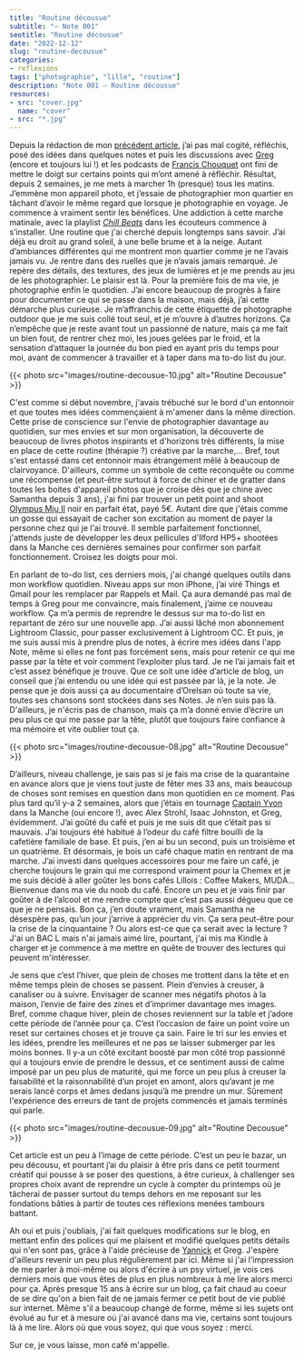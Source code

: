 ```yaml
---
title: "Routine décousue"
subtitle: "— Note 001"
seotitle: "Routine décousue"
date: "2022-12-12"
slug: "routine-decousue"
categories:
- reflexions
tags: ["photographie", "lille", "routine"]
description: "Note 001 — Routine décousue"
resources:
- src: "cover.jpg"
  name: "cover"
- src: "*.jpg"
---
```

Depuis la rédaction de mon [précédent article](https://jeremyjanin.com/changer-de-regard/), j’ai pas mal cogité, réfléchis, posé des idées dans quelques notes et puis les discussions avec [Greg](https://gregorymignard.com) (encore et toujours lui !) et les podcasts de [Francis Chouquet](https://open.spotify.com/show/7yHlYC9xCX1v0QPuekU3NB?si=939349b3cb234912) ont fini de mettre le doigt sur certains points qui m’ont amené à réfléchir. Résultat, depuis 2 semaines, je me mets à marcher 1h (presque) tous les matins. J’emmène mon appareil photo, et j’essaie de photographier mon quartier en tâchant d’avoir le même regard que lorsque je photographie en voyage. Je commence à vraiment sentir les bénéfices. Une addiction à cette marche matinale, avec la playlist *[Chill Beats](https://open.spotify.com/playlist/37i9dQZF1DWZa8CSUr0hCY?si=746f5e30bb664a30)* dans les écouteurs commence à s’installer. Une routine que j'ai cherché depuis longtemps sans savoir. J’ai déjà eu droit au grand soleil, à une belle brume et à la neige. Autant d’ambiances différentes qui me montrent mon quartier comme je ne l’avais jamais vu. Je rentre dans des ruelles que je n’avais jamais remarqué. Je repère des détails, des textures, des jeux de lumières et je me prends au jeu de les photographier. Le plaisir est là. Pour la première fois de ma vie, je photographie enfin le quotidien. J’ai encore beaucoup de progrès à faire pour documenter ce qui se passe dans la maison, mais déjà, j’ai cette démarche plus curieuse. Je m’affranchis de cette étiquette de photographe outdoor que je me suis collé tout seul, et je m’ouvre à d’autres horizons. Ça n’empêche que je reste avant tout un passionné de nature, mais ça me fait un bien fout, de rentrer chez moi, les joues gelées par le froid, et la sensation d’attaquer la journée du bon pied en ayant pris du temps pour moi, avant de commencer à travailler et à taper dans ma to-do list du jour.

{{< photo src="images/routine-decousue-10.jpg" alt="Routine Decousue" >}}

C'est comme si début novembre, j'avais trébuché sur le bord d'un entonnoir et que toutes mes idées commençaient à m'amener dans la même direction. Cette prise de conscience sur l'envie de photographier davantage au quotidien, sur mes envies et sur mon organisation, la découverte de beaucoup de livres photos inspirants et d'horizons très différents, la mise en place de cette routine (thérapie ?) créative par la marche,... Bref, tout s'est entassé dans cet entonnoir mais étrangement mêlé à beaucoup de clairvoyance. D'ailleurs, comme un symbole de cette reconquête ou comme une récompense (et peut-être surtout à force de chiner et de gratter dans toutes les boites d'appareil photos que je croise dès que je chine avec Samantha depuis 3 ans), j'ai fini par trouver un petit point and shoot [Olympus Mju II](https://jeremyjanin.com/un-ete-avec-olympus-mju-ii/) noir en parfait état, payé 5€. Autant dire que j'étais comme un gosse qui essayait de cacher son excitation au moment de payer la personne chez qui je l'ai trouvé. Il semble parfaitement fonctionnel, j'attends juste de développer les deux pellicules d'Ilford HP5+ shootées dans la Manche ces dernières semaines pour confirmer son parfait fonctionnement. Croisez les doigts pour moi.

En parlant de to-do list, ces derniers mois, j'ai changé quelques outils dans mon workflow quotidien. Niveau apps sur mon iPhone, j’ai viré Things et Gmail pour les remplacer par Rappels et Mail. Ça aura demandé pas mal de temps à Greg pour me convaincre, mais finalement, j’aime ce nouveau workflow. Ça m’a permis de reprendre le dessus sur ma to-do list en repartant de zéro sur une nouvelle app. J’ai aussi lâché mon abonnement Lightroom Classic, pour passer exclusivement à Lightroom CC. Et puis, je me suis aussi mis à prendre plus de notes, à écrire mes idées dans l'app Note, même si elles ne font pas forcément sens, mais pour retenir ce qui me passe par la tête et voir comment l’exploiter plus tard. Je ne l’ai jamais fait et c’est assez bénéfique je trouve. Que ce soit une idée d’article de blog, un conseil que j’ai entendu ou une idée qui est passée par là, je la note. Je pense que je dois aussi ça au documentaire d’Orelsan où toute sa vie, toutes ses chansons sont stockées dans ses Notes. Je n’en suis pas là. D'ailleurs, je n'écris pas de chanson, mais ça m’a donné envie d’écrire un peu plus ce qui me passe par la tête, plutôt que toujours faire confiance à ma mémoire et vite oublier tout ça.

{{< photo src="images/routine-decousue-08.jpg" alt="Routine Decousue" >}}

D’ailleurs, niveau challenge, je sais pas si je fais ma crise de la quarantaine en avance alors que je viens tout juste de fêter mes 33 ans, mais beaucoup de choses sont remises en question dans mon quotidien en ce moment. Pas plus tard qu’il y-a 2 semaines, alors que j’étais en tournage [Captain Yvon](http://captainyvon.fr) dans la Manche (oui encore !), avec Alex Strohl, Isaac Johnston, et Greg, évidemment. J’ai goûté du café et puis je me suis dit que c’était pas si mauvais. J’ai toujours été habitué à l’odeur du café filtre bouilli de la cafetière familiale de base. Et puis, j’en ai bu un second, puis un troisième et un quatrième. Et désormais, je bois un café chaque matin en rentrant de ma marche. J’ai investi dans quelques accessoires pour me faire un café, je cherche toujours le grain qui me correspond vraiment pour la Chemex et je me suis décidé à aller goûter les bons cafés Lillois : Coffee Makers, MUDA… Bienvenue dans ma vie du noob du café. Encore un peu et je vais finir par goûter à de l’alcool et me rendre compte que c’est pas aussi dégueu que ce que je ne pensais. Bon ça, j’en doute vraiment, mais Samantha ne désespère pas, qu’un jour j’arrive à apprécier du vin. Ça sera peut-être pour la crise de la cinquantaine ? Ou alors est-ce que ça serait avec la lecture ? J'ai un BAC L mais n'ai jamais aimé lire, pourtant, j'ai mis ma Kindle à charger et je commence à me mettre en quête de trouver des lectures qui peuvent m'intéresser.

Je sens que c’est l’hiver, que plein de choses me trottent dans la tête et en même temps plein de choses se passent. Plein d’envies à creuser, à canaliser ou à suivre. Envisager de scanner mes négatifs photos à la maison, l’envie de faire des zines et d’imprimer davantage mes images. Bref, comme chaque hiver, plein de choses reviennent sur la table et j’adore cette période de l’année pour ça. C’est l’occasion de faire un point voire un reset sur certaines choses et je trouve ça sain. Faire le tri sur les envies et les idées, prendre les meilleures et ne pas se laisser submerger par les moins bonnes. Il y-a un côté excitant boosté par mon côté trop passionné qui a toujours envie de prendre le dessus, et ce sentiment aussi de calme imposé par un peu plus de maturité, qui me force un peu plus à creuser la faisabilité et la raisonnabilité d’un projet en amont, alors qu’avant je me serais lancé corps et âmes dedans jusqu’à me prendre un mur. Sûrement l'expérience des erreurs de tant de projets commencés et jamais terminés qui parle.

{{< photo src="images/routine-decousue-09.jpg" alt="Routine Decousue" >}}

Cet article est un peu à l’image de cette période. C’est un peu le bazar, un peu décousu, et pourtant j’ai du plaisir à être pris dans ce petit tourment créatif qui pousse à se poser des questions, à être curieux, à challenger ses propres choix avant de reprendre un cycle à compter du printemps où je tâcherai de passer surtout du temps dehors en me reposant sur les fondations bâties à partir de toutes ces réflexions menées tambours battant.

Ah oui et puis j'oubliais, j'ai fait quelques modifications sur le blog, en mettant enfin des polices qui me plaisent et modifié quelques petits détails qui n'en sont pas, grâce à l'aide précieuse de [Yannick](https://yannickschutz.com) et Greg. J'espère d'ailleurs revenir un peu plus régulièrement par ici. Même si j'ai l'impression de me parler à moi-même ou alors d'écrire à un psy virtuel, je vois ces derniers mois que vous êtes de plus en plus nombreux à me lire alors merci pour ça. Après presque 15 ans à écrire sur un blog, ça fait chaud au coeur de se dire qu'on a bien fait de ne jamais fermer ce petit bout de vie publié sur internet. Même s'il a beaucoup changé de forme, même si les sujets ont évolué au fur et à mesure où j'ai avancé dans ma vie, certains sont toujours là à me lire. Alors où que vous soyez, qui que vous soyez : merci.

Sur ce, je vous laisse, mon café m'appelle.
